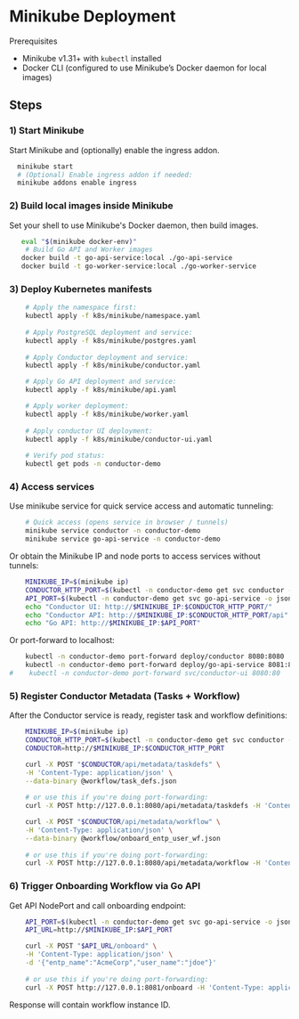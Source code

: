 # Minikube Deployment

Prerequisites
- Minikube v1.31+ with `kubectl` installed
- Docker CLI (configured to use Minikube’s Docker daemon for local images)

## Steps

### 1) Start Minikube
Start Minikube and (optionally) enable the ingress addon.

```bash
  minikube start
  # (Optional) Enable ingress addon if needed:
  minikube addons enable ingress
```

### 2) Build local images inside Minikube
   Set your shell to use Minikube's Docker daemon, then build images.
```bash
   eval "$(minikube docker-env)"
    # Build Go API and Worker images
   docker build -t go-api-service:local ./go-api-service
   docker build -t go-worker-service:local ./go-worker-service
```
### 3) Deploy Kubernetes manifests
```bash
    # Apply the namespace first:
    kubectl apply -f k8s/minikube/namespace.yaml
    
    # Apply PostgreSQL deployment and service:
    kubectl apply -f k8s/minikube/postgres.yaml
   
    # Apply Conductor deployment and service:
    kubectl apply -f k8s/minikube/conductor.yaml

    # Apply Go API deployment and service:
    kubectl apply -f k8s/minikube/api.yaml

    # Apply worker deployment:
    kubectl apply -f k8s/minikube/worker.yaml
    
    # Apply conductor UI deployment:
    kubectl apply -f k8s/minikube/conductor-ui.yaml
    
    # Verify pod status:
    kubectl get pods -n conductor-demo
```

### 4) Access services
   Use minikube service for quick service access and automatic tunneling:

```bash
    # Quick access (opens service in browser / tunnels)
    minikube service conductor -n conductor-demo
    minikube service go-api-service -n conductor-demo
```
Or obtain the Minikube IP and node ports to access services without tunnels:

```bash
    MINIKUBE_IP=$(minikube ip)
    CONDUCTOR_HTTP_PORT=$(kubectl -n conductor-demo get svc conductor -o jsonpath='{.spec.ports[?(@.name=="http")].nodePort}')
    API_PORT=$(kubectl -n conductor-demo get svc go-api-service -o jsonpath='{.spec.ports[0].nodePort}')
    echo "Conductor UI: http://$MINIKUBE_IP:$CONDUCTOR_HTTP_PORT/"
    echo "Conductor API: http://$MINIKUBE_IP:$CONDUCTOR_HTTP_PORT/api"
    echo "Go API: http://$MINIKUBE_IP:$API_PORT"
```

Or port-forward to localhost:

```bash
    kubectl -n conductor-demo port-forward deploy/conductor 8080:8080
    kubectl -n conductor-demo port-forward deploy/go-api-service 8081:8081
#    kubectl -n conductor-demo port-forward svc/conductor-ui 8080:80
```

### 5) Register Conductor Metadata (Tasks + Workflow)
   After the Conductor service is ready, register task and workflow definitions:

```bash
    MINIKUBE_IP=$(minikube ip)
    CONDUCTOR_HTTP_PORT=$(kubectl -n conductor-demo get svc conductor -o jsonpath='{.spec.ports[?(@.name=="http")].nodePort}')
    CONDUCTOR=http://$MINIKUBE_IP:$CONDUCTOR_HTTP_PORT

    curl -X POST "$CONDUCTOR/api/metadata/taskdefs" \
    -H 'Content-Type: application/json' \
    --data-binary @workflow/task_defs.json
    
    # or use this if you're doing port-forwarding: 
    curl -X POST http://127.0.0.1:8080/api/metadata/taskdefs -H 'Content-Type: application/json' --data-binary @workflow/task_defs.json

    curl -X POST "$CONDUCTOR/api/metadata/workflow" \
    -H 'Content-Type: application/json' \
    --data-binary @workflow/onboard_entp_user_wf.json
    
    # or use this if you're doing port-forwarding: 
    curl -X POST http://127.0.0.1:8080/api/metadata/workflow -H 'Content-Type: application/json' --data-binary @workflow/onboard_entp_user_wf.json
```

### 6) Trigger Onboarding Workflow via Go API
   Get API NodePort and call onboarding endpoint:

```bash
    API_PORT=$(kubectl -n conductor-demo get svc go-api-service -o jsonpath='{.spec.ports[0].nodePort}')
    API_URL=http://$MINIKUBE_IP:$API_PORT

    curl -X POST "$API_URL/onboard" \
    -H 'Content-Type: application/json' \
    -d '{"entp_name":"AcmeCorp","user_name":"jdoe"}'
    
    # or use this if you're doing port-forwarding: 
    curl -X POST http://127.0.0.1:8081/onboard -H 'Content-Type: application/json' -d '{"entp_name":"AcmeCorp","user_name":"jdoe"}'
```
Response will contain workflow instance ID.

